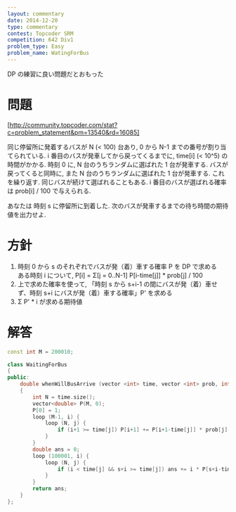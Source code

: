 ```yaml
---
layout: commentary
date: 2014-12-20
type: commentary
contest: Topcoder SRM
competition: 642 Div1
problem_type: Easy
problem_name: WatingForBus
---
```


DP の練習に良い問題だとおもった

# 問題

[http://community.topcoder.com/stat?c=problem_statement&pm=13540&rd=16085]

同じ停留所に発着するバスが N (< 100) 台あり, 0 から N-1 までの番号が割り当てられている. i 番目のバスが発車してから戻ってくるまでに, time[i] (< 10^5) の時間がかかる. 時刻 0 に, N 台のうちランダムに選ばれた 1 台が発車する. バスが戻ってくると同時に, また N 台のうちランダムに選ばれた 1 台が発車する. これを繰り返す. 同じバスが続けて選ばれることもある. i 番目のバスが選ばれる確率は prob[i] / 100 で与えられる.

あなたは 時刻 s に停留所に到着した. 次のバスが発車するまでの待ち時間の期待値を出力せよ.

# 方針

1. 時刻 0 から s のそれぞれでバスが発（着）車する確率 P を DP で求める  
    ある時刻 i について, P[i] = Σ[j = 0..N-1] P[i-time[j]] * prob[j] / 100
2. 上で求めた確率を使って, 「時刻 s から s+i-1 の間にバスが発（着）車せず、時刻 s+i にバスが発（着）車する確率」P' を求める
3. Σ P' * i が求める期待値

# 解答

```cpp
const int M = 200010;

class WaitingForBus
{
public:
    double whenWillBusArrive (vector <int> time, vector <int> prob, int s)
    {
        int N = time.size();
        vector<double> P(M, 0);
        P[0] = 1;
        loop (M-1, i) {
            loop (N, j) {
                if (i+1 >= time[j]) P[i+1] += P[i+1-time[j]] * prob[j] / 100;
            }
        }
        double ans = 0;
        loop (100001, i) {
            loop (N, j) {
                if (i < time[j] && s+i >= time[j]) ans += i * P[s+i-time[j]] * prob[j] / 100;
            }
        }
        return ans;
    }
};
```
